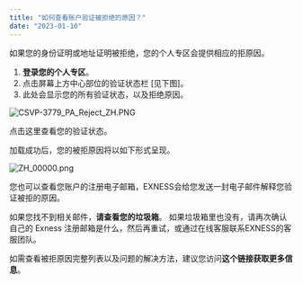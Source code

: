 ```yaml
---
title: "如何查看账户验证被拒绝的原因？"
date: "2023-01-10"
---
```


如果您的身份证明或地址证明被拒绝，您的个人专区会提供相应的拒原因。

1. **登录您的个人专区**。
2. 点击屏幕上方中心部位的验证状态栏 [见下图]。
3. 此处会显示您的所有验证状态，以及拒绝原因。

![CSVP-3779_PA_Reject_ZH.PNG](https://cdn.jsdelivr.net/gh/jarlin8/OSS@main/exhelp/CSVP-3779_PA_Reject_ZH.PNG)

点击这里查看您的验证状态。

加载成功后，您的被拒原因将以如下形式呈现。

![ZH_00000.png](https://cdn.jsdelivr.net/gh/jarlin8/OSS@main/exhelp/ZH_00000.png)

您也可以查看您账户的注册电子邮箱，EXNESS会给您发送一封电子邮件解释您验证被拒的原因。

如果您找不到相关邮件，**请查看您的垃圾箱**。 如果垃圾箱里也没有，请再次确认自己的 Exness 注册邮箱是什么，然后再重试，或通过在线客服联系EXNESS的客服团队。

如需查看被拒原因完整列表以及问题的解决方法，建议您访问**这个链接获取更多信息**。
